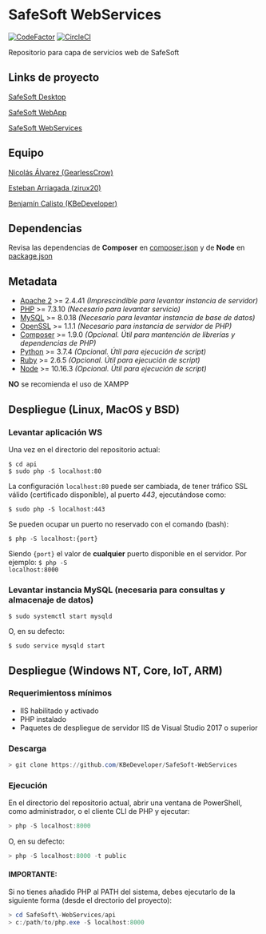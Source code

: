 # SafeSoft WebServices

[![CodeFactor](https://www.codefactor.io/repository/github/kbedeveloper/safesoft-webservices/badge)](https://www.codefactor.io/repository/github/kbedeveloper/safesoft-webservices) [![CircleCI](https://circleci.com/gh/KBeDeveloper/SafeSoft-WebServices.svg?style=svg)](https://circleci.com/gh/KBeDeveloper/SafeSoft-WebServices)


Repositorio para capa de servicios web de SafeSoft

## Links de proyecto

[SafeSoft Desktop](https://github.com/KBeDeveloper/SafeSoft-Desktop)

[SafeSoft WebApp](https://github.com/KBeDeveloper/SafeSoft-WebApp)

[SafeSoft WebServices](https://github.com/KBeDeveloper/SafeSoft-WebServices)

## Equipo

[Nicolás Álvarez (GearlessCrow)](https://github.com/GearlessCrow)

[Esteban Arriagada (zirux20)](https://github.com/zirux20)

[Benjamín Calisto (KBeDeveloper)](https://github.com/KBeDeveloper)

## Dependencias

Revisa las dependencias de **Composer** en [composer.json](https://github.com/KBeDeveloper/SafeSoft-WebServices/blob/master/composer.json) y de **Node** en [package.json](https://github.com/KBeDeveloper/SafeSoft-WebServices/blob/master/packge.json)

## Metadata

- [Apache 2](https://httpd.apache.org/download.cgi) >= 2.4.41 *(Imprescindible para levantar instancia de servidor)*
- [PHP](https://www.php.net/downloads.php) >= 7.3.10 *(Necesario para levantar servicio)*
- [MySQL](https://dev.mysql.com/downloads/mysql/) >= 8.0.18 *(Necesario para levantar instancia de base de datos)*
- [OpenSSL](https://www.openssl.org/source/) >= 1.1.1 *(Necesario para instancia de servidor de PHP)*
- [Composer](https://getcomposer.org/download/) >= 1.9.0 *(Opcional. Útil para mantención de librerías y dependencias de PHP)*
- [Python](https://www.python.org/downloads/) >= 3.7.4 *(Opcional. Útil para ejecución de script)*
- [Ruby](https://www.ruby-lang.org/en/downloads/) >= 2.6.5 *(Opcional. Útil para ejecución de script)*
- [Node](https://nodejs.org/en/download/) >= 10.16.3 *(Opcional. Útil para ejecución de script)*

**NO** se recomienda el uso de XAMPP

## Despliegue (Linux, MacOS y BSD)

### Levantar aplicación WS

Una vez en el directorio del repositorio actual:

```shell
$ cd api
$ sudo php -S localhost:80
```

La configuración <code>localhost:80</code> puede ser cambiada, de tener tráfico SSL válido (certificado disponible), al puerto *443*, ejecutándose como:

```shell
$ sudo php -S localhost:443
```

Se pueden ocupar un puerto no reservado con el comando (bash):

```shell
$ php -S localhost:{port}
```

Siendo <code>{port}</code> el valor de **cualquier** puerto disponible en el servidor. Por ejemplo: <code>$ php -S localhost:8000</code>

### Levantar instancia MySQL (necesaria para consultas y almacenaje de datos)

```shell
$ sudo systemctl start mysqld
```

O, en su defecto:

```shell
$ sudo service mysqld start
```

## Despliegue (Windows NT, Core, IoT, ARM)

### Requerimientoss mínimos

- IIS habilitado y activado
- PHP instalado
- Paquetes de despliegue de servidor IIS de Visual Studio 2017 o superior

### Descarga

```powershell
> git clone https://github.com/KBeDeveloper/SafeSoft-WebServices
```

### Ejecución

En el directorio del repositorio actual, abrir una ventana de PowerShell, como administrador, o el cliente CLI de PHP y ejecutar:

```powershell
> php -S localhost:8000
```

O, en su defecto:

```powershell
> php -S localhost:8000 -t public
```

#### IMPORTANTE:

Si no tienes añadido PHP al PATH del sistema, debes ejecutarlo de la siguiente forma (desde el drectorio del proyecto):

```powershell
> cd SafeSoft\-WebServices/api
> c:/path/to/php.exe -S localhost:8000
```

